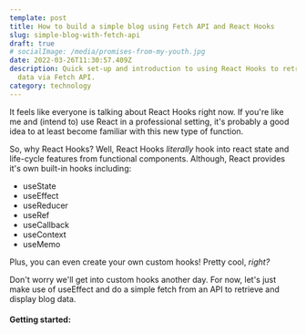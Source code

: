 ```yaml
---
template: post
title: How to build a simple blog using Fetch API and React Hooks
slug: simple-blog-with-fetch-api
draft: true
# socialImage: /media/promises-from-my-youth.jpg
date: 2022-03-26T11:30:57.409Z
description: Quick set-up and introduction to using React Hooks to retrieve blog
  data via Fetch API.
category: technology
---
```

It feels like everyone is talking about React Hooks right now. If you're like me and (intend to) use React in a professional setting, it's probably a good idea to at least become familiar with this new type of function.

So, why React Hooks? Well, React Hooks _literally_ hook into react state and life-cycle features from functional components. Although, React provides it's own built-in hooks including:
 * useState
 * useEffect
 * useReducer
 * useRef
 * useCallback
 * useContext
 * useMemo
 
Plus, you can even create your own custom hooks! Pretty cool, _right?_

Don't worry we'll get into custom hooks another day. For now, let's just make use of useEffect and do a simple fetch from an API to retrieve and display blog data.

#### **Getting started:**